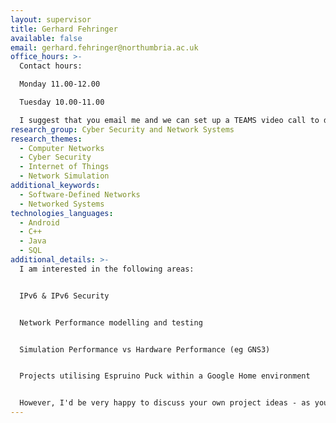```yaml
---
layout: supervisor
title: Gerhard Fehringer
available: false
email: gerhard.fehringer@northumbria.ac.uk
office_hours: >-
  Contact hours:

  Monday 11.00-12.00

  Tuesday 10.00-11.00

  I suggest that you email me and we can set up a TEAMS video call to discuss your ideas.
research_group: Cyber Security and Network Systems
research_themes:
  - Computer Networks
  - Cyber Security
  - Internet of Things
  - Network Simulation
additional_keywords:
  - Software-Defined Networks
  - Networked Systems
technologies_languages:
  - Android
  - C++
  - Java
  - SQL
additional_details: >-
  I am interested in the following areas:


  IPv6 & IPv6 Security


  Network Performance modelling and testing


  Simulation Performance vs Hardware Performance (eg GNS3)


  Projects utilising Espruino Puck within a Google Home environment


  However, I'd be very happy to discuss your own project ideas - as you will spend a lot of time on your project I prefer if it is something that you really want to do!
---
```

